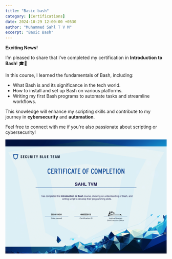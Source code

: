 ```yaml
---
title: "Basic bash"
category: [Certifications]
date: 2024-10-29 12:00:00 +0530
author: "Muhammed Sahl T V M"
excerpt: "Basic Bash"
---
```

 **Exciting News!** 

I’m pleased to share that I’ve completed my certification in **Introduction to Bash**! 🎓🚀 

In this course, I learned the fundamentals of Bash, including:

- What Bash is and its significance in the tech world.
- How to install and set up Bash on various platforms.
- Writing my first Bash programs to automate tasks and streamline workflows.

This knowledge will enhance my scripting skills and contribute to my journey in **cybersecurity** and **automation**.

Feel free to connect with me if you're also passionate about scripting or cybersecurity!

![Certification](/assets/screenshots/Introduction%20to%20Bash-course-1.png)

